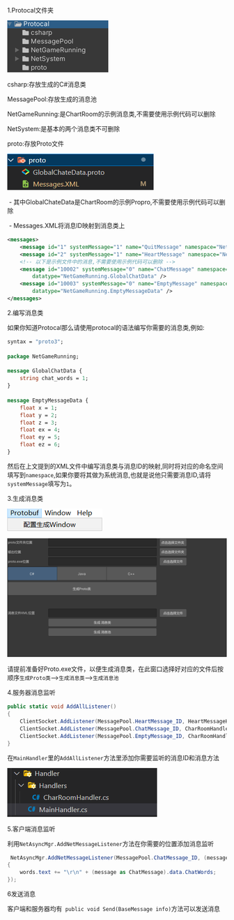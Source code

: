 1.Protocal文件夹

![image-20240105013104759](ImagesAssets/image-20240105013104759.png)

csharp:存放生成的C#消息类

MessagePool:存放生成的消息池

NetGameRunning:是ChartRoom的示例消息类,不需要使用示例代码可以删除

NetSystem:是基本的两个消息类不可删除

proto:存放Proto文件

![image-20240105013812451](ImagesAssets/image-20240105013812451.png)

​	- 其中GlobalChateData是ChartRoom的示例Propro,不需要使用示例代码可以删除

​	-  Messages.XML将消息ID映射到消息类上

```xml
<messages>
    <message id="1" systemMessage="1" name="QuitMessage" namespace="NetSystem" />
    <message id="2" systemMessage="1" name="HeartMessage" namespace="NetSystem" />
    <!-- 以下是示例文件中的消息,不需要使用示例代码可以删除 -->
    <message id="10002" systemMessage="0" name="ChatMessage" namespace="NetGameRunning"
        datatype="NetGameRunning.GlobalChatData" />
    <message id="10003" systemMessage="0" name="EmptyMessage" namespace="NetGameRunning"
        datatype="NetGameRunning.EmptyMessageData" />
</messages>
```

2.编写消息类

如果你知道Protocal那么请使用protocal的语法编写你需要的消息类,例如:

```proto
syntax = "proto3";

package NetGameRunning;

message GlobalChatData {
    string chat_words = 1;
}

message EmptyMessageData {
    float x = 1;
    float y = 2;
    float z = 3;
    float ex = 4;
    float ey = 5;
    float ez = 6;
}
```

然后在上文提到的XML文件中编写消息类与消息ID的映射,同时将对应的命名空间填写到`namespace`,如果你要将其做为系统消息,也就是说他只需要消息ID,请将`systemMessage`填写为`1`。

3.生成消息类

![image-20240105113811683](ImagesAssets/image-20240105113811683.png)

![image-20240105113341082](ImagesAssets/image-20240105113341082.png)

请提前准备好Proto.exe文件，以便生成消息类，在此窗口选择好对应的文件后按顺序`生成Proto类`-->`生成消息类`-->`生成消息池`

4.服务器消息监听

```cs
public static void AddAllListener()
{
    ClientSocket.AddListener(MessagePool.HeartMessage_ID, HeartMessageHandler);
    ClientSocket.AddListener(MessagePool.ChatMessage_ID, CharRoomHandler.ChatMessageHandler);
    ClientSocket.AddListener(MessagePool.EmptyMessage_ID, CharRoomHandler.EmptyMessageHandler);
}
```

在`MainHandler`里的`AddAllListener`方法里添加你需要监听的消息ID和消息方法

![image-20240105113741698](ImagesAssets/image-20240105113741698.png)

5.客户端消息监听

利用`NetAsyncMgr.AddNetMessageListener`方法在你需要的位置添加消息监听

```cs
 NetAsyncMgr.AddNetMessageListener(MessagePool.ChatMessage_ID, (message) =>
{
    words.text += "\r\n" + (message as ChatMessage).data.ChatWords;
});
```

6发送消息

客户端和服务器均有` public void Send(BaseMessage info)`方法可以发送消息